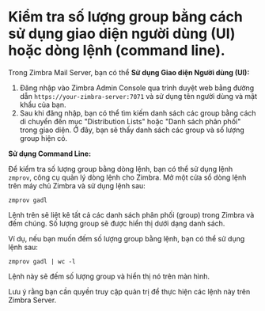 # Kiểm tra số lượng group bằng cách sử dụng giao diện người dùng (UI) hoặc dòng lệnh (command line).

Trong Zimbra Mail Server, bạn có thể **Sử dụng Giao diện Người dùng (UI):**

1. Đăng nhập vào Zimbra Admin Console qua trình duyệt web bằng đường dẫn `https://your-zimbra-server:7071` và sử dụng tên người dùng và mật khẩu của bạn.
2. Sau khi đăng nhập, bạn có thể tìm kiếm danh sách các group bằng cách di chuyển đến mục "Distribution Lists" hoặc "Danh sách phân phối" trong giao diện. Ở đây, bạn sẽ thấy danh sách các group và số lượng group hiện có.

**Sử dụng Command Line:**

Để kiểm tra số lượng group bằng dòng lệnh, bạn có thể sử dụng lệnh `zmprov`, công cụ quản lý dòng lệnh cho Zimbra. Mở một cửa sổ dòng lệnh trên máy chủ Zimbra và sử dụng lệnh sau:

```
zmprov gadl

```

Lệnh trên sẽ liệt kê tất cả các danh sách phân phối (group) trong Zimbra và đếm chúng. Số lượng group sẽ được hiển thị dưới dạng danh sách.

Ví dụ, nếu bạn muốn đếm số lượng group bằng lệnh, bạn có thể sử dụng lệnh sau:

```
zmprov gadl | wc -l

```

Lệnh này sẽ đếm số lượng group và hiển thị nó trên màn hình.

Lưu ý rằng bạn cần quyền truy cập quản trị để thực hiện các lệnh này trên Zimbra Server.